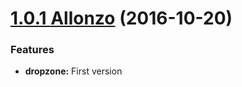 <a name="1.0.1"></a>

# [1.0.1 Allonzo](https://github.com/CodeCorico/allons-y-dropzone/releases/tag/1.0.1) (2016-10-20)


### Features

* **dropzone:** First version
